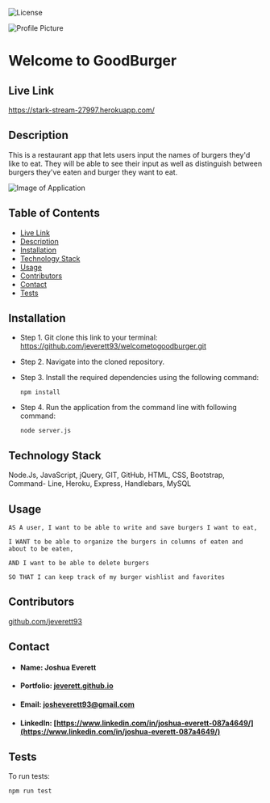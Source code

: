 ![License](https://img.shields.io/badge/License-MIT-blueviolet)

![Profile Picture](https://avatars0.githubusercontent.com/u/60204713?v=4)

# Welcome to GoodBurger

## <h2 id="link">Live Link</h2> https://stark-stream-27997.herokuapp.com/

## <h2 id="description">Description</h2>
This is a restaurant app that lets users input the names of burgers they'd like to eat. They will be able to see their input as well as distinguish between burgers they've eaten and burger they want to eat.

![Image of Application]()

## Table of Contents
* <a href="#link">Live Link</a> 
* <a href="#description">Description</a>
* <a href="#installation">Installation</a> 
* <a href="#tech">Technology Stack</a>
* <a href="#usage">Usage</a>
* <a href="#contributors">Contributors</a> 
* <a href="#contact">Contact</a>
* <a href="#tests">Tests</a>
    
## Installation
* Step 1. Git clone this link to your terminal: https://github.com/jeverett93/welcometogoodburger.git
* Step 2. Navigate into the cloned repository.
* Step 3. Install the required dependencies using the following command:

    ```
    npm install
    ```

* Step 4. Run the application from the command line with following command:

    ```
    node server.js
    ```
## <h2 id="tech">Technology Stack</h2>
Node.Js, JavaScript, jQuery, GIT, GitHub, HTML, CSS, Bootstrap, Command- Line, Heroku, Express, Handlebars, MySQL

## <h2 id="usage">Usage</h2>

```
AS A user, I want to be able to write and save burgers I want to eat,

I WANT to be able to organize the burgers in columns of eaten and about to be eaten,

AND I want to be able to delete burgers

SO THAT I can keep track of my burger wishlist and favorites
```
    
## <h2 id="contributors">Contributors</h2>
[github.com/jeverett93](github.com/jeverett93)
    
## <h2 id="contact">Contact</h2>
* #### Name: Joshua Everett
* #### Portfolio: [jeverett.github.io](jeverett.github.io)
* #### Email: josheverett93@gmail.com
* #### LinkedIn: [https://www.linkedin.com/in/joshua-everett-087a4649/](https://www.linkedin.com/in/joshua-everett-087a4649/)

## <h2 id="tests">Tests</h2>
To run tests:

```
npm run test
```